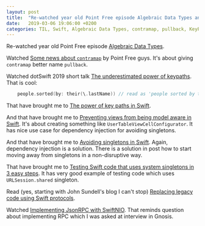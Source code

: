 ```yaml
---
layout: post
title:  "Re-watched year old Point Free episode Algebraic Data Types and Some news about `contramap`"
date:   2019-03-06 19:06:00 +0200
categories: TIL, Swift, Algebraic Data Types, contramap, pullback, KeyPath, Model, Singleton pattern
---
```

Re-watched year old Point Free episode [Algebraic Data Types](https://www.pointfree.co/episodes/ep4-algebraic-data-types).

Watched [Some news about `contramap`](https://www.pointfree.co/blog/posts/22-some-news-about-contramap) by Point Free guys. It's about giving `contramap` better name `pullback`.

Watched dotSwift 2019 short talk [The underestimated power of keypaths](https://www.dotconferences.com/2019/01/vincent-pradeilles-the-underestimated-power-of-keypaths). That is cool:
```swift
    people.sorted(by: their(\.lastName)) // read as 'people sorted by their last names'
```

That have brought me to [The power of key paths in Swift](https://www.swiftbysundell.com/posts/the-power-of-key-paths-in-swift).

And that have brought me to [Preventing views from being model aware in Swift](https://www.swiftbysundell.com/posts/preventing-views-from-being-model-aware-in-swift). It's about creating something like `UserTableViewCellConfigurator`. It has nice use case for dependency injection for avoiding singletons.

And that have brought me to [Avoiding singletons in Swift](https://www.swiftbysundell.com/posts/avoiding-singletons-in-swift). Again, dependency injection is a solution. There is a solution in post how to start moving away from singletons in a non-disruptive way.

That have brought me to [Testing Swift code that uses system singletons in 3 easy steps](https://www.swiftbysundell.com/posts/testing-swift-code-that-uses-system-singletons-in-3-easy-steps). It has very good example of testing code which uses ` URLSession.shared` singleton.

Read (yes, starting with John Sundell's blog I can't stop) [Replacing legacy code using Swift protocols](https://www.swiftbysundell.com/posts/replacing-legacy-code-using-swift-protocols).

Watched [Implementing JsonRPC with SwiftNIO](https://www.dotconferences.com/2019/01/tom-doron-implementing-json-rpc-with-swiftnio). That reminds question about implementing RPC which I was asked at interview in Gnosis.
